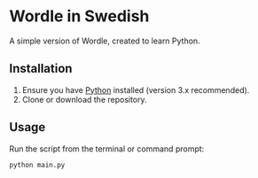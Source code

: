 # Wordle in Swedish  

A simple version of Wordle, created to learn Python.  

## Installation  

1. Ensure you have [Python](https://www.python.org/downloads/) installed (version 3.x recommended).  
2. Clone or download the repository.  

## Usage  

Run the script from the terminal or command prompt:  

```sh
python main.py
